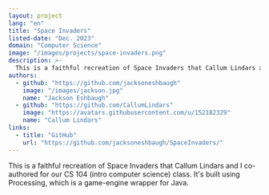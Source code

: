 ```yaml
---
layout: project
lang: "en"
title: "Space Invaders"
listed-date: "Dec. 2023"
domain: "Computer Science"
image: "/images/projects/space-invaders.png"
description: >-
  This is a faithful recreation of Space Invaders that Callum Lindars and I co-authored for our CS 104 (intro computer science) class. It's built using Processing, which is a game-engine wrapper for Java.
authors:
  - github: "https://github.com/jacksoneshbaugh"
    image: "/images/jackson.jpg"
    name: "Jackson Eshbaugh"
  - github: "https://github.com/CallumLindars"
    image: "https://avatars.githubusercontent.com/u/152182329"
    name: "Callum Lindars"
links:
  - title: "GitHub"
    url: "https://github.com/jacksoneshbaugh/SpaceInvaders/"
---
```


This is a faithful recreation of Space Invaders that Callum Lindars and I co-authored for our CS 104 (intro computer
science) class. It's built using Processing, which is a game-engine wrapper for Java.